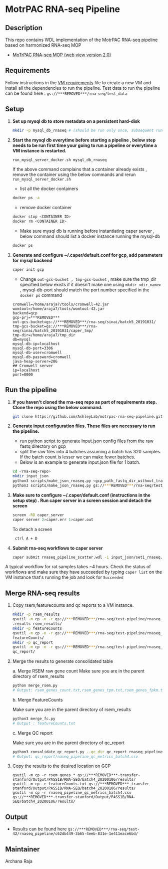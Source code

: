 MotrPAC RNA-seq Pipeline
=================================================
Description
-------------------------------------------------
This repo contains WDL implementation of the MotrPAC RNA-seq pipeline based on harmonized RNA-seq MOP

* [MoTrPAC RNA-seq MOP (web view version 2.0)](https://docs.google.com/document/d/e/2PACX-1vRFurZraZfxfMd5BWfIQEnETlalDNjQPyMjS7TCTgc3MMlMtB_-tmJfEK7lmRV7GD30I7R9-ISX3kuM/pub)

Requirements
--------------------------------------------------
Follow instructions in
the [VM requirements](https://github.com/AshleyLab/motrpac-rna-seq-pipeline/blob/pipeline_test/vm_requirements.txt) file
to create a new VM and install all the dependencies to run the pipeline. Test data to run the pipeline can be found
here : `gs://***REMOVED***/rna-seq/test_data`

Setup
--------------------------------------------------

1. **Set up mysql db to store metadata on a persistent hard-disk**

    ```bash
    mkdir -p mysql_db_rnaseq # (should be run only once, subsequent runs can use the same mysql db)
    ```

2. **Start the mysql db everytime before starting a pipeline , below step needs to be run first time your going to run a
   pipeline or everytime a VM instance is restarted.**

    ```bash
    run_mysql_server_docker.sh mysql_db_rnaseq
    ```

   If the above command complains that a container already exists , remove the container using the below commands and
   rerun `run_mysql_server_docker.sh`

    * list all the docker containers

    ```bash
    docker ps -a
    ```

    * remove docker container

    ```bash
    docker stop <CONTAINER ID>
    docker rm <CONTAINER ID>
    ```

    * Make sure mysql db is running before instantiating caper server , below command should list a docker instance
      running
      the mysql-db

     ```bash
    docker ps
     ```

3. **Generate and configure ~/.caper/default.conf for gcp, add parameters for mysql backend**

    ```bash
    caper init gcp
    ```

    * Change `out-gcs-bucket , tmp-gcs-bucket` , make sure the tmp_dir specified below exists if it doesn't make one
      using `mkdir <dir_name>` , mysql-db-port should match the port number specified in the `docker ps` command

    ```dotenv
    cromwell=/home/araja7/tools/cromwell-42.jar
    womtool=/home/araja7/tools/womtool-42.jar
    backend=gcp
    gcp-prj=***REMOVED***
    out-gcs-bucket=gs://***REMOVED***/rna-seq/sinai/batch5_20191031/
    tmp-gcs-bucket=gs://***REMOVED***/rna-seq/sinai/batch5_20191031/caper_tmp/
    tmp-dir=/home/araja7/tmp_dir
    db=mysql
    mysql-db-ip=localhost
    mysql-db-port=3306
    mysql-db-user=cromwell
    mysql-db-password=cromwell
    java-heap-server=20G
    ## Cromwell server
    ip=localhost
    port=8000
    ```

Run the pipeline
-------------------------------------------------

1. **If you haven't cloned the rna-seq repo as part of requirements step. Clone the repo using the below command.**

    ```bash
    git clone https://github.com/AshleyLab/motrpac-rna-seq-pipeline.git 
    ```

2. **Generate input configuration files. These files are necessary to run the pipeline.**

    * run python script to generate input.json config files from the raw fastq directory on gcp
    * split the raw files into 4 batches assuming a batch has 320 samples. If the batch count is lesser we can make
      fewer batches.
    * Below is an example to generate input.json file for 1 batch.

    ```bash
    cd <rna-seq-repo>   
    mkdir input_json
    python3 scripts/make_json_rnaseq.py <gcp_path_fastq_dir_without_trailing_slash> <outdir_for_split_file_list> <num_of_batches_to_split>
    python3 scripts/make_json_rnaseq.py gs://***REMOVED***/rna-seq/test_data input_json/ 1
    ```

3. **Make sure to configure ~/.caper/default.conf (instructions in the setup step) . Run caper server in a screen
   session and detach the screen**

    ```bash
    screen -RD caper_server
    caper server 2>caper.err 1>caper.out
    
    ```

   To detach a screen

    ```bash
     ctrl A + D
    ```

4. **Submit rna-seq workflows to caper server**

    ```bash
    caper submit rnaseq_pipeline_scatter.wdl -i input_json/set1_rnaseq.json
    ```

A typical workflow for rat samples takes ~4 hours. Check the status of workflows and make sure they have succeeded by
typing `caper list` on the VM instance that's running the job and look for `Succeeded`

Merge RNA-seq results
-------------------------------------------------

1. Copy rsem,featurecounts and qc reports to a VM instance.

   ```bash
   mkdir -p rsem_results
   gsutil -m cp -n -r gs://***REMOVED***/rna-seq/test-pipeline/rnaseq_pipeline/*/call-rsem_quant/shard-*/rsem_reference/*.*
   .results rsem_results/
   mkdir -p featureCounts
   gsutil -m cp -n -r gs://***REMOVED***/rna-seq/test-pipeline/rnaseq_pipeline/*/call-featurecounts/shard-*/*.out
   featureCounts/
   mkdir -p qc_report
   gsutil -m cp -n -r gs://***REMOVED***/rna-seq/test-pipeline/rnaseq_pipeline/*/call-qc_report/shard-*/*_qc_info.csv
   qc_report/
   ```
   
2. Merge the results to generate consolidated table

   a. Merge RSEM raw gene count
   Make sure you are in the parent directory of rsem_results
   ```bash
   python merge_rsem.py
   # Output: rsem_genes_count.txt,rsem_genes_tpm.txt,rsem_genes_fpkm.txt
   ```
   
   b. Merge FeatureCounts

   Make sure you are in the parent directory of rsem_results
   ```bash
   python3 merge_fc.py 
   # Output : featureCounts.txt
   ```

   c. Merge QC report
   
   Make sure you are in the parent directory of qc_report
   ```bash
   python3 consolidate_qc_report.py --qc_dir qc_report rnaseq_pipeline_qc_metrics_batch4.csv
   # Output: qc_report/naseq_pipeline_qc_metrics_batch4.csv
   ```
3. Copy the results to the desired location on GCP

	```
	gsutil -m cp -r rsem_genes_* gs://***REMOVED***-transfer-stanford/Output/PASS1B/RNA-SEQ/batch4_20200106/results/
	gsutil -m cp -r featureCounts.txt gs://***REMOVED***-transfer-stanford/Output/PASS1B/RNA-SEQ/batch4_20200106/results/
	gsutil -m cp -r rnaseq_pipeline_qc_metrics_batch4.csv gs://***REMOVED***-transfer-stanford/Output/PASS1B/RNA-SEQ/batch4_20200106/results/
	```


Output
---------------------------------------------------

* Results can be found here `gs://***REMOVED***/rna-seq/test-42/rnaseq_pipeline/c62db449-3b65-4eeb-831e-1e411eace6bd/`

Maintainer
----------------------------------------------------
Archana Raja




